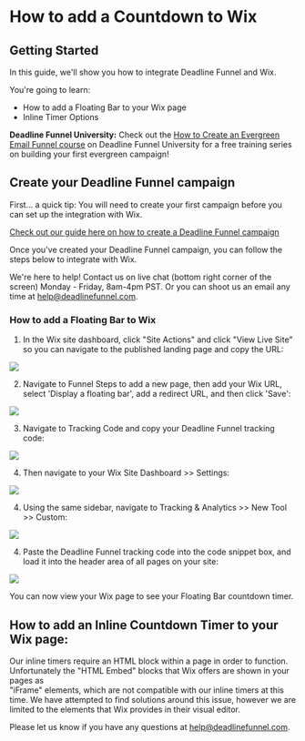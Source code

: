# How to add a Countdown to Wix

## Getting Started

In this guide, we'll show you how to integrate Deadline Funnel and Wix.

You're going to learn:

* How to add a Floating Bar to your Wix page
* Inline Timer Options

**Deadline Funnel University:** Check out the [How to Create an Evergreen Email Funnel course](https://university.deadlinefunnel.com/courses/evergreen) on Deadline Funnel University for a free training series on building your first evergreen campaign!

## Create your Deadline Funnel campaign

First... a quick tip: You will need to create your first campaign before you can set up the integration with Wix.

[Check out our guide here on how to create a Deadline Funnel campaign](https://documentation.deadlinefunnel.com/article/629-how-to-create-%20a-deadline-funnel-campaign)

Once you've created your Deadline Funnel campaign, you can follow the steps below to integrate with Wix.

We're here to help! Contact us on live chat \(bottom right corner of the screen\) Monday - Friday, 8am-4pm PST. Or you can shoot us an email any time at help@deadlinefunnel.com.

### How to add a Floating Bar to Wix

1. In the Wix site dashboard, click "Site Actions" and click "View Live Site" so you can navigate to the published landing page and copy the URL:

![](https://d33v4339jhl8k0.cloudfront.net/docs/assets/53974d6ce4b0c76107b109d1/images/5d939d2b04286364bc8fcb1e/file-%20CGsNZ2BYkD.jpg)

2. Navigate to Funnel Steps to add a new page, then add your Wix URL, select 'Display a floating bar', add a redirect URL, and then click 'Save':

![](https://d33v4339jhl8k0.cloudfront.net/docs/assets/53974d6ce4b0c76107b109d1/images/5c783c362c7d3a0cb932155e/file-%20JDPyIgnWsG.png)

3. Navigate to Tracking Code and copy your Deadline Funnel tracking code:

![](https://d33v4339jhl8k0.cloudfront.net/docs/assets/53974d6ce4b0c76107b109d1/images/5a7b84f70428634376cfec58/file-%20nCV9LRDZSb.png)

4. Then navigate to your Wix Site Dashboard &gt;&gt; Settings:

![](https://d33v4339jhl8k0.cloudfront.net/docs/assets/53974d6ce4b0c76107b109d1/images/5d939e782c7d3a7e9ae1e00d/file-%20DCCQxmebyz.jpg)

4. Using the same sidebar, navigate to Tracking & Analytics &gt;&gt; New Tool &gt;&gt; Custom:

![](https://d33v4339jhl8k0.cloudfront.net/docs/assets/53974d6ce4b0c76107b109d1/images/5d939fe72c7d3a7e9ae1e020/file-w3L8j6xpmq.jpg)

4. Paste the Deadline Funnel tracking code into the code snippet box, and load it into the header area of all pages on your site:

![](https://d33v4339jhl8k0.cloudfront.net/docs/assets/53974d6ce4b0c76107b109d1/images/5d93a0252c7d3a7e9ae1e027/file-%20xnEKXZKDBR.jpg)

You can now view your Wix page to see your Floating Bar countdown timer.

## How to add an Inline Countdown Timer to your Wix page:

Our inline timers require an HTML block within a page in order to function. Unfortunately the "HTML Embed" blocks that Wix offers are shown in your pages as  
"iFrame" elements, which are not compatible with our inline timers at this time. We have attempted to find solutions around this issue, however we are limited to the elements that Wix provides in their visual editor.

Please let us know if you have any questions at [help@deadlinefunnel.com](mailto:mailto:help@deadlinefunnel.com).

